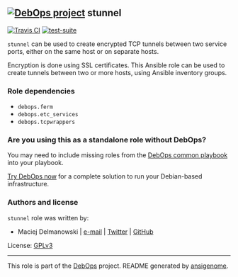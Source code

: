 ## [![DebOps project](http://debops.org/images/debops-small.png)](http://debops.org) stunnel

[![Travis CI](http://img.shields.io/travis/debops/ansible-stunnel.svg?style=flat)](http://travis-ci.org/debops/ansible-stunnel) [![test-suite](http://img.shields.io/badge/test--suite-ansible--stunnel-blue.svg?style=flat)](https://github.com/debops/test-suite/tree/master/ansible-stunnel/) 

`stunnel` can be used to create encrypted TCP tunnels between two service
ports, either on the same host or on separate hosts.

Encryption is done using SSL certificates. This Ansible role can be used to
create tunnels between two or more hosts, using Ansible inventory groups.


### Role dependencies

- `debops.ferm`
- `debops.etc_services`
- `debops.tcpwrappers`

### Are you using this as a standalone role without DebOps?

You may need to include missing roles from the [DebOps common
playbook](https://github.com/debops/debops-playbooks/blob/master/playbooks/common.yml)
into your playbook.

[Try DebOps now](https://github.com/debops/debops) for a complete solution to run your Debian-based infrastructure.





### Authors and license

`stunnel` role was written by:
- Maciej Delmanowski | [e-mail](mailto:drybjed@gmail.com) | [Twitter](https://twitter.com/drybjed) | [GitHub](https://github.com/drybjed)

License: [GPLv3](https://tldrlegal.com/license/gnu-general-public-license-v3-%28gpl-3%29)

***

This role is part of the [DebOps](http://debops.org/) project. README generated by [ansigenome](https://github.com/nickjj/ansigenome/).
